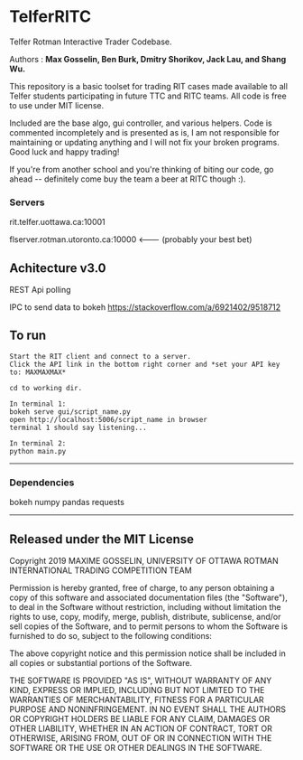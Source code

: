 # TelferRITC

Telfer Rotman Interactive Trader Codebase.

Authors : **Max Gosselin, Ben Burk, Dmitry Shorikov, Jack Lau, and Shang Wu.**

This repository is a basic toolset for trading RIT cases made available to all Telfer students participating in future TTC and RITC teams. All code is free to use under MIT license.

Included are the base algo, gui controller, and various helpers. Code is commented incompletely and is presented as is, I am not responsible for maintaining or updating anything and I will not fix your broken programs. Good luck and happy trading!

If you're from another school and you're thinking of biting our code, go ahead -- definitely come buy the team a beer at RITC though :).

### Servers

rit.telfer.uottawa.ca:10001

flserver.rotman.utoronto.ca:10000     <--- (probably your best bet)

## Achitecture v3.0
REST Api polling

IPC to send data to bokeh
https://stackoverflow.com/a/6921402/9518712


## To run

```
Start the RIT client and connect to a server.
Click the API link in the bottom right corner and *set your API key to: MAXMAXMAX*

cd to working dir.

In terminal 1:
bokeh serve gui/script_name.py
open http://localhost:5006/script_name in browser
terminal 1 should say listening...

In terminal 2:
python main.py
```
----

### Dependencies
bokeh
numpy
pandas
requests

----

## Released under the MIT License


Copyright 2019 MAXIME GOSSELIN, UNIVERSITY OF OTTAWA ROTMAN INTERNATIONAL TRADING COMPETITION TEAM

Permission is hereby granted, free of charge, to any person obtaining a copy of this software and associated documentation files (the "Software"), to deal in the Software without restriction, including without limitation the rights to use, copy, modify, merge, publish, distribute, sublicense, and/or sell copies of the Software, and to permit persons to whom the Software is furnished to do so, subject to the following conditions:

The above copyright notice and this permission notice shall be included in all copies or substantial portions of the Software.

THE SOFTWARE IS PROVIDED "AS IS", WITHOUT WARRANTY OF ANY KIND, EXPRESS OR IMPLIED, INCLUDING BUT NOT LIMITED TO THE WARRANTIES OF MERCHANTABILITY, FITNESS FOR A PARTICULAR PURPOSE AND NONINFRINGEMENT. IN NO EVENT SHALL THE AUTHORS OR COPYRIGHT HOLDERS BE LIABLE FOR ANY CLAIM, DAMAGES OR OTHER LIABILITY, WHETHER IN AN ACTION OF CONTRACT, TORT OR OTHERWISE, ARISING FROM, OUT OF OR IN CONNECTION WITH THE SOFTWARE OR THE USE OR OTHER DEALINGS IN THE SOFTWARE.

